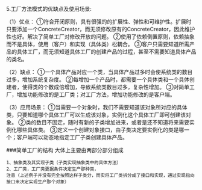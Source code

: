 5.工厂方法模式的优缺点及使用场景:

（1）优点：
①符合开闭原则，具有很强的的扩展性、弹性和可维护性。扩展时只要添加一个ConcreteCreator，而无须修改原有的ConcreteCreator，因此维护性也好。解决了简单工厂对修改开放的问题。
②使用了依赖倒置原则，依赖抽象而不是具体，使用（客户）和实现（具体类）松耦合。
③客户只需要知道所需产品的具体工厂，而无须知道具体工厂的创建产品的过程，甚至不需要知道具体产品的类名。


（2）缺点：
①一个具体产品对应一个类，当具体产品过多时会使系统类的数目过多，增加系统复杂度。
②每增加一个产品时，都需要一个具体类和一个具体创建者，使得类的个数成倍增加，导致系统类数目过多，复杂性增加。
③对简单工厂，增加功能修改的是工厂类；对工厂方法，增加功能修改的是客户端。


（3）应用场景：
①当需要一个对象时，我们不需要知道该对象所对应的具体类，只要知道哪个具体工厂可以生成该对象，实例化这个具体工厂即可创建该对象。
②类的数目不固定，随时有新的子类增加进来，或者是还不知道将来需要实例化哪些具体类。
③定义一个创建对象接口，由子类决定要实例化的类是哪一个；客户端可以动态地指定工厂子类创建具体产品。

###简单工厂的结构
大体上主要由两部分部分组成</br>
  ```
1、抽象类及其实现子类（子类实现抽象类中的具体方法）
2、工厂类，工厂类更据条件决定生产那种类，
注意（上述例子并没有完全按照这样子类分，而实将工厂类拆分成了接口和实现，通过实现指向接口来决定实现生产那个对象）
  ```
    